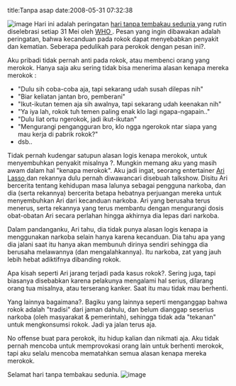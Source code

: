 title:Tanpa asap
date:2008-05-31 07:32:38

![image](http://upload.wikimedia.org/wikipedia/commons/thumb/1/11/No_smoking_symbol.svg/150px-No_smoking_symbol.svg.png)
Hari ini adalah peringatan
<a href="http://en.wikipedia.org/wiki/World_No_Tobacco_Day" title="World No Tobacco Day">
 hari tanpa tembakau sedunia
</a>
yang rutin diselebrasi setiap 31 Mei oleh
<a href="http://en.wikipedia.org/wiki/World_Health_Organization" title="World Health Organization">
 WHO
</a>
. Pesan yang ingin dibawakan adalah peringatan, bahwa kecanduan pada rokok dapat menyebabkan penyakit dan kematian. Seberapa pedulikah para perokok dengan pesan ini?.
<!--more-->
Aku pribadi tidak pernah anti pada rokok, atau membenci orang yang merokok. Hanya saja aku sering tidak bisa menerima alasan kenapa mereka merokok :

- "Dulu sih coba-coba aja, tapi sekarang udah susah dilepas nih"
- "Biar keliatan jantan bro, pemberani"
- "Ikut-ikutan temen aja sih awalnya, tapi sekarang udah keenakan nih"
- "Ya iya lah, rokok tuh temen paling enak klo lagi ngapa-ngapain.."
- "Dulu liat ortu ngerokok, jadi ikut-ikutan"
- "Mengurangi pengangguran bro, klo ngga ngerokok ntar siapa yang mau kerja di pabrik rokok?"
- dsb..

Tidak pernah kudengar satupun alasan logis kenapa merokok, untuk menyembuhkan penyakit misalnya
?. Mungkin memang aku yang masih awam dalam hal "kenapa merokok". Aku jadi ingat, seorang entertainer
<a href="http://id.wikipedia.org/wiki/Ari_Lasso">
 Ari Lasso
</a>
dan rekannya dulu pernah diwawancari disebuah talkshow. Disitu Ari bercerita tentang kehidupan masa lalunya sebagai pengguna narkoba, dan dia (serta rekannya) bercerita betapa hebatnya perjuangan mereka untuk menyembuhkan Ari dari kecanduan narkoba. Ari yang berusaha terus menerus, serta rekannya yang terus membantu dengan mengurangi dosis obat-obatan Ari secara perlahan hingga akhirnya dia lepas dari narkoba.

Dalam pandanganku, Ari tahu, dia tidak punya alasan logis kenapa ia menggunakan narkoba selain hanya karena kecanduan. Dia tahu apa yang dia jalani saat itu hanya akan membunuh dirinya sendiri sehingga dia berusaha melawannya (dan mengalahkannya). Itu narkoba, zat yang jauh lebih hebat adiktifnya dibanding rokok.

Apa kisah seperti Ari jarang terjadi pada kasus rokok?. Sering juga, tapi biasanya disebabkan karena pelakunya mengalami hal serius, dilarang orang tua misalnya, atau terserang kanker. Saat itu mau tidak mau berhenti.

Yang lainnya bagaimana?. Bagiku yang lainnya seperti menganggap bahwa rokok adalah "tradisi" dari jaman dahulu, dan belum dianggap seserius narkoba (oleh masyarakat &amp; pemerintah), sehingga tidak ada "tekanan" untuk mengkonsumsi rokok. Jadi ya jalan terus aja.

No offense buat para perokok, itu hidup kalian dan nikmati aja. Aku tidak pernah mencoba untuk memprovokasi orang lain untuk berhenti merokok, tapi aku selalu mencoba mematahkan semua alasan kenapa mereka merokok.

Selamat hari tanpa tembakau sedunia.
![image](http://l.yimg.com/us.yimg.com/i/mesg/emoticons7/36.gif)
